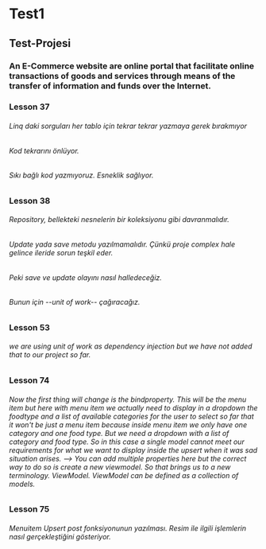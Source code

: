 # Test1
## Test-Projesi

### An  E-Commerce website are online portal that facilitate online transactions of goods and services through means of the transfer of information and funds over the Internet.

### Lesson 37
###### Linq daki sorguları her tablo için tekrar tekrar yazmaya gerek bırakmıyor
###### Kod tekrarını önlüyor.
###### Sıkı bağlı kod yazmıyoruz. Esneklik sağlıyor.

### Lesson 38
###### Repository, bellekteki nesnelerin bir koleksiyonu gibi davranmalıdır.
###### Update yada save metodu yazılmamalıdır. Çünkü proje complex hale gelince ileride sorun teşkil eder.
###### Peki save ve update olayını nasıl halledeceğiz.
###### Bunun için --unit of work-- çağıracağız.

### Lesson 53
###### we are using unit of work as dependency injection but we have not added that to our project so far.  

### Lesson 74
###### Now the first thing will change is the bindproperty. This will be the menu item but here with menu item we actually need to display in a dropdown the foodtype and a list of available categories for the user to select so far that it won't be just a menu item because inside menu item we only have one category and one food type. But we need a dropdown with a list of category and food type. So in this case a single model cannot meet our requirements for what we want to display inside the upsert when it was sad situation arises. --> You can add multiple properties here but the correct way to do so is create a new viewmodel. So that brings us to a new terminology. ViewModel. ViewModel can be defined as a collection of models.

### Lesson 75
###### Menuitem Upsert post fonksiyonunun yazılması. Resim ile ilgili işlemlerin nasıl gerçekleştiğini gösteriyor.